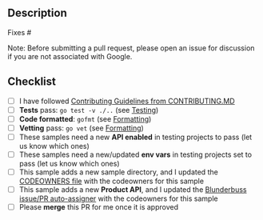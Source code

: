 ## Description

Fixes #<ISSUE-NUMBER>

Note: Before submitting a pull request, please open an issue for discussion if you are not associated with Google.

## Checklist
- [ ] I have followed [Contributing Guidelines from CONTRIBUTING.MD](https://github.com/GoogleCloudPlatform/golang-samples/blob/main/CONTRIBUTING.md)
- [ ] **Tests** pass:   `go test -v ./..` (see [Testing](https://github.com/GoogleCloudPlatform/golang-samples/blob/main/CONTRIBUTING.md#testing))
- [ ] **Code formatted**:   `gofmt` (see [Formatting](https://github.com/GoogleCloudPlatform/golang-samples/blob/main/CONTRIBUTING.md#formatting))
- [ ] **Vetting** pass:   `go vet` (see [Formatting](https://github.com/GoogleCloudPlatform/golang-samples/blob/main/CONTRIBUTING.md#formatting))
- [ ] These samples need a new **API enabled** in testing projects to pass (let us know which ones)
- [ ] These samples need a new/updated **env vars** in testing projects set to pass (let us know which ones)
- [ ] This sample adds a new sample directory, and I updated the [CODEOWNERS file](https://github.com/GoogleCloudPlatform/golang-samples/blob/main/.github/CODEOWNERS) with the codeowners for this sample
- [ ] This sample adds a new **Product API**, and I updated the [Blunderbuss issue/PR auto-assigner](https://github.com/GoogleCloudPlatform/golang-samples/blob/main/.github/blunderbuss.yml) with the codeowners for this sample
- [ ] Please **merge** this PR for me once it is approved
